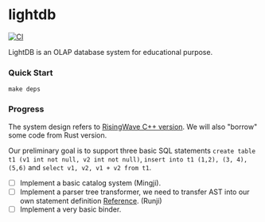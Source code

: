 # lightdb

[![CI](https://github.com/singularity-data/lightdb/workflows/CI/badge.svg?branch=main)](https://github.com/singularity-data/lightdb/actions)

LightDB is an OLAP database system for educational purpose.

### Quick Start

```
make deps

```

### Progress

The system design refers to [RisingWave C++ version](https://github.com/singularity-data/risingwave/tree/master/cpp). We will also "borrow" some code from Rust version.  

Our preliminary goal is to support three basic SQL statements `create table t1 (v1 int not null, v2 int not null)`, `insert into t1 (1,2), (3, 4), (5,6)` and `select v1, v2, v1 + v2 from t1`.  

- [ ] Implement a basic catalog system (Mingji).
- [ ] Implement a parser tree transformer, we need to transfer AST into our own statement definition [Reference](https://github.com/singularity-data/risingwave/tree/master/cpp/src/parser/statement). (Runji)
- [ ] Implement a very basic binder.
